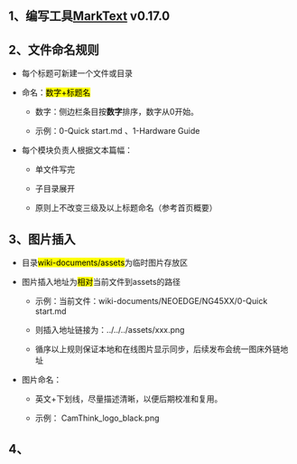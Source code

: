 ## 1、编写工具[MarkText](https://www.marktext.cc/) v0.17.0

## 2、文件命名规则

- 每个标题可新建一个文件或目录

- 命名：<mark>数字+标题名</mark>
  
  - 数字：侧边栏条目按**数字**排序，数字从0开始。
  
  - 示例：0-Quick start.md 、1-Hardware Guide

- 每个模块负责人根据文本篇幅：
  
  - 单文件写完
  
  - 子目录展开
  
  - 原则上不改变三级及以上标题命名（参考首页概要）

## 3、图片插入

- 目录<mark>wiki-documents/assets</mark>为临时图片存放区

- 图片插入地址为<mark>相对</mark>当前文件到assets的路径
  
  - 示例：当前文件：wiki-documents/NEOEDGE/NG45XX/0-Quick start.md
  
  - 则插入地址链接为：../../../assets/xxx.png
  
  - 循序以上规则保证本地和在线图片显示同步，后续发布会统一图床外链地址

- 图片命名：
  
  - 英文+下划线，尽量描述清晰，以便后期校准和复用。
  
  - 示例： CamThink_logo_black.png

## 4、
